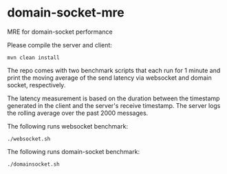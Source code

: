 # domain-socket-mre
MRE for domain-socket performance

Please compile the server and client:
```
mvn clean install
```
The repo comes with two benchmark scripts that each run for 1 minute
and print the moving average of the send latency via websocket
and domain socket, respectively.

The latency measurement is based on the duration between the timestamp generated
in the client and the server's receive timestamp.
The server logs the rolling average over the past 2000 messages.

The following runs websocket benchmark:
```
./websocket.sh
```

The following runs domain-socket benchmark:
```
./domainsocket.sh
```